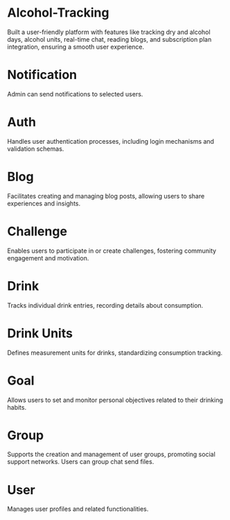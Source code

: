 # Alcohol-Tracking
 Built a user-friendly platform with features like tracking dry and alcohol days, alcohol units, real-time chat, reading blogs, and subscription plan integration, ensuring a smooth user experience.

# Notification
Admin can send notifications to selected users.
# Auth
Handles user authentication processes, including login mechanisms and validation schemas.
# Blog
Facilitates creating and managing blog posts, allowing users to share experiences and insights.

# Challenge
Enables users to participate in or create challenges, fostering community engagement and motivation.

# Drink
Tracks individual drink entries, recording details about consumption.

# Drink Units 
Defines measurement units for drinks, standardizing consumption tracking.

# Goal 
Allows users to set and monitor personal objectives related to their drinking habits.

# Group
Supports the creation and management of user groups, promoting social support networks. Users can group chat send files.

# User
Manages user profiles and related functionalities.
